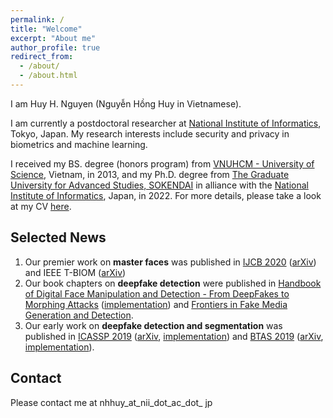 ```yaml
---
permalink: /
title: "Welcome"
excerpt: "About me"
author_profile: true
redirect_from: 
  - /about/
  - /about.html
---
```


I am Huy H. Nguyen (Nguyễn Hồng Huy in Vietnamese).

I am currently a postdoctoral researcher at [National Institute of Informatics](https://www.nii.ac.jp/en/), Tokyo, Japan. 
My research interests include security and privacy in biometrics and machine learning.

I received my BS. degree (honors program) from [VNUHCM - University of Science](https://en.hcmus.edu.vn/), Vietnam, in 2013, and my Ph.D. degree from [The Graduate University for Advanced Studies, SOKENDAI](https://www.soken.ac.jp/en/) in alliance with the [National Institute of Informatics](https://www.nii.ac.jp/en/), Japan, in 2022. For more details, please take a look at my CV [here](https://github.com/honghuy127/honghuy127.github.io/blob/master/files/CV.pdf).

## Selected News

1. Our premier work on **master faces** was published in [IJCB 2020](https://ieeexplore.ieee.org/document/9304893) ([arXiv](https://arxiv.org/abs/2006.08376)) and IEEE T-BIOM ([arXiv](https://arxiv.org/abs/2109.03398))
2. Our book chapters on **deepfake detection** were published in [Handbook of Digital Face Manipulation and Detection - From DeepFakes to Morphing Attacks](https://link.springer.com/book/10.1007/978-3-030-87664-7) ([implementation](https://github.com/nii-yamagishilab/Capsule-Forensics-v2)) and [Frontiers in Fake Media Generation and Detection](https://link.springer.com/book/9789811915239).
3. Our early work on **deepfake detection and segmentation** was published in [ICASSP 2019](https://ieeexplore.ieee.org/document/8682602) ([arXiv](https://arxiv.org/abs/1810.11215), [implementation](https://github.com/nii-yamagishilab/Capsule-Forensics)) and [BTAS 2019](https://ieeexplore.ieee.org/document/9185974) ([arXiv](https://arxiv.org/abs/1906.06876), [implementation](https://github.com/nii-yamagishilab/ClassNSeg)).

## Contact
Please contact me at nhhuy_at_nii_dot_ac_dot_ jp
